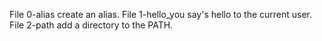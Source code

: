 File 0-alias create an alias.
File 1-hello_you say's hello to the current user.
File 2-path add a directory to the PATH.
